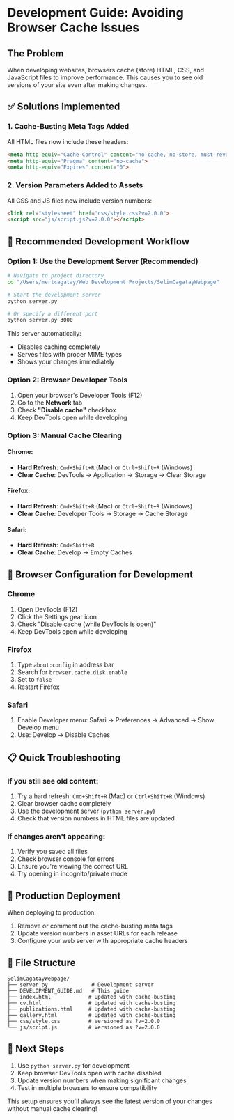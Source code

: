 # Development Guide: Avoiding Browser Cache Issues

## The Problem
When developing websites, browsers cache (store) HTML, CSS, and JavaScript files to improve performance. This causes you to see old versions of your site even after making changes.

## ✅ Solutions Implemented

### 1. Cache-Busting Meta Tags Added
All HTML files now include these headers:
```html
<meta http-equiv="Cache-Control" content="no-cache, no-store, must-revalidate">
<meta http-equiv="Pragma" content="no-cache">
<meta http-equiv="Expires" content="0">
```

### 2. Version Parameters Added to Assets
All CSS and JS files now include version numbers:
```html
<link rel="stylesheet" href="css/style.css?v=2.0.0">
<script src="js/script.js?v=2.0.0"></script>
```

## 🚀 Recommended Development Workflow

### Option 1: Use the Development Server (Recommended)
```bash
# Navigate to project directory
cd "/Users/mertcagatay/Web Development Projects/SelimCagatayWebpage"

# Start the development server
python server.py

# Or specify a different port
python server.py 3000
```

This server automatically:
- Disables caching completely
- Serves files with proper MIME types
- Shows your changes immediately

### Option 2: Browser Developer Tools
1. Open your browser's Developer Tools (F12)
2. Go to the **Network** tab
3. Check **"Disable cache"** checkbox
4. Keep DevTools open while developing

### Option 3: Manual Cache Clearing

#### Chrome:
- **Hard Refresh**: `Cmd+Shift+R` (Mac) or `Ctrl+Shift+R` (Windows)
- **Clear Cache**: DevTools → Application → Storage → Clear Storage

#### Firefox:
- **Hard Refresh**: `Cmd+Shift+R` (Mac) or `Ctrl+Shift+R` (Windows)
- **Clear Cache**: Developer Tools → Storage → Cache Storage

#### Safari:
- **Hard Refresh**: `Cmd+Shift+R`
- **Clear Cache**: Develop → Empty Caches

## 🔧 Browser Configuration for Development

### Chrome
1. Open DevTools (F12)
2. Click the Settings gear icon
3. Check "Disable cache (while DevTools is open)"
4. Keep DevTools open while developing

### Firefox
1. Type `about:config` in address bar
2. Search for `browser.cache.disk.enable`
3. Set to `false`
4. Restart Firefox

### Safari
1. Enable Developer menu: Safari → Preferences → Advanced → Show Develop menu
2. Use: Develop → Disable Caches

## 📋 Quick Troubleshooting

### If you still see old content:
1. Try a hard refresh: `Cmd+Shift+R` (Mac) or `Ctrl+Shift+R` (Windows)
2. Clear browser cache completely
3. Use the development server (`python server.py`)
4. Check that version numbers in HTML files are updated

### If changes aren't appearing:
1. Verify you saved all files
2. Check browser console for errors
3. Ensure you're viewing the correct URL
4. Try opening in incognito/private mode

## 🚀 Production Deployment

When deploying to production:
1. Remove or comment out the cache-busting meta tags
2. Update version numbers in asset URLs for each release
3. Configure your web server with appropriate cache headers

## 📁 File Structure
```
SelimCagatayWebpage/
├── server.py              # Development server
├── DEVELOPMENT_GUIDE.md   # This guide
├── index.html            # Updated with cache-busting
├── cv.html               # Updated with cache-busting
├── publications.html     # Updated with cache-busting
├── gallery.html          # Updated with cache-busting
├── css/style.css         # Versioned as ?v=2.0.0
└── js/script.js          # Versioned as ?v=2.0.0
```

## 🎯 Next Steps
1. Use `python server.py` for development
2. Keep browser DevTools open with cache disabled
3. Update version numbers when making significant changes
4. Test in multiple browsers to ensure compatibility

This setup ensures you'll always see the latest version of your changes without manual cache clearing!